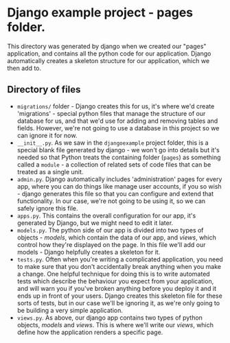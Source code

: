# Django example project - pages folder.

 This directory was generated by django when we created our "pages" application, and contains all the python code for our application. Django automatically creates a skeleton structure for our application, which we then add to.

 ## Directory of files
  * `migrations/` folder - Django creates this for us, it's where we'd create 'migrations' - special python files that manage the structure of our database for us, and that we'd use for adding and removing tables and fields. However, we're not going to use a database in this project so we can ignore it for now.
  * `__init__.py`. As we saw in the `djangoexample` project folder, this is a special blank file generated by django - we won't go into details but it's needed so that Python treats the containing folder (`pages`) as something called a `module` - a collection of related sets of code files that can be treated as a single unit.
  * `admin.py`. Django automatically includes 'administration' pages for every app, where you can do things like manage user accounts, if you so wish - django generates this file so that you can configure and extend that functionality. In our case, we're not going to be using it, so we can safely ignore this file.
  * `apps.py`. This contains the overall configuration for our app, it's generated by Django, but we might need to edit it later.
  * `models.py`. The python side of our app is divided into two types of objects - _models_, which contain the data of our app, and _views_, which control how they're displayed on the page. In this file we'll add our models - Django helpfully creates a skeleton for it.
  * `tests.py`. Often when you're writing a complicated application, you need to make sure that you don't accidentally break anything when you make a change. One helpful technique for doing this is to write automated tests which describe the behaviour you expect from your application, and will warn you if you've broken anything before you deploy it and it ends up in front of your users. Django creates this skeleton file for these sorts of tests, but in our case we'll be ignoring it, as we're only going to be building a very simple application.
  * `views.py`. As above, our django app contains two types of python objects, _models_ and _views_. This is where we'll write our _views_, which define how the application renders a specific page.
